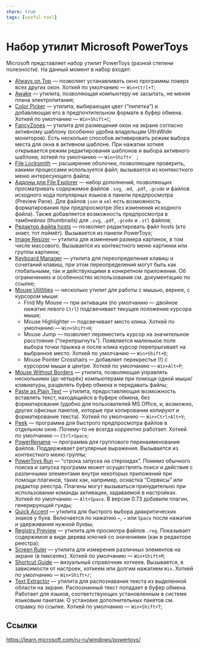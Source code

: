 ```yaml
---
share: true
tags: [useful-tool]
---
```

# Набор утилит Microsoft PowerToys
Microsoft представляет набор утилит PowerToys (разной степени полезности). На данный момент в набор входят:
- [Always on Top](https://learn.microsoft.com/ru-ru/windows/powertoys/always-on-top) — позволяет устанавливать окно программы поверх всех других окон. Хоткей по умолчанию — `Win+Ctrl+T`;
- [Awake](https://learn.microsoft.com/en-us/windows/powertoys/awake) — утилита, позволяющая компьютеру не засыпать, не меняя плана электропитания;
- [Color Picker](https://learn.microsoft.com/en-us/windows/powertoys/color-picker) — утилита, выбирающая цвет (“пипетка”) и добавляющая его в предпочтительном формате в буфер обмена. Хоткей по умолчанию — `Win+Shift+C`;
- [FancyZones](https://learn.microsoft.com/en-us/windows/powertoys/fancyzones) — утилита для размещения окон на экране согласно активному шаблону (особенно удобна владельцам UltraWide мониторов). Есть несколько способов активировать режим выбора места для окна в активном шаблоне. При нажатии хоткея открывается режим редактирования шаблонов и выбора активного шаблона; хоткей по умолчанию — ``Win+Shift+` ``;
-  [File Locksmith](https://learn.microsoft.com/en-us/windows/powertoys/file-locksmith) — расширение оболочки, позволяющее проверить, какими процессами используется файл; вызывается из контекстного меню интересующего файла;
- [Аддоны для File Explorer](https://learn.microsoft.com/en-us/windows/powertoys/file-explorer) — набор дополнений, позволяющих просматривать содержимое файлов `.svg`, `.md`, `.pdf`, `.gcode` и файлов исходного кода популярных языков в панели предпросмотра (Preview Pane). Для файлов `json` и `xml` есть возможность форматирования при предпросмотре (без изменения исходного файла). Также добавляется возможность предпросмотра в тамбнейлах (thumbnails) для `.svg`, `.pdf`, `.gcode` и `.stl` файлов;
- [Редактор файла hosts](https://learn.microsoft.com/en-us/windows/powertoys/hosts-file-editor) — позволяет редактировать файл hosts (кто знает, тот поймёт). Вызывается из панели PowerToys;
- [Image Resizer](https://learn.microsoft.com/en-us/windows/powertoys/image-resizer) — утилита для изменения размера картинок, в том числе массового. Вызывается из контекстного меню картинки или группы картинок;
- [Keyboard Manager](https://learn.microsoft.com/en-us/windows/powertoys/keyboard-manager) — утилита для переопределения клавиш и сочетаний клавиш, при этом переопределения могут быть как глобальными, так и действующими в конкретном приложении. Об ограничениях и особенностях использования см. документацию по ссылке;
- [Mouse Utitlities](https://learn.microsoft.com/en-us/windows/powertoys/mouse-utilities) — несколько утилит для работы с мышью, вернее, с курсором мыши:
	- Find My Mouse — при активации (по умолчанию — двойное нажатие левого `Ctrl`) подсвечивает текущее положение курсора мыши;
	- Mouse Highlighter — подсвечивает место клика. Хоткей по умолчанию — `Win+Shift+H`;
	- Mouse Jump — позволяет переместить курсор на значительное расстояние (“перепрыгнуть”). Появляется маленькое поле выбора точки прыжка и после клика курсор перепрыгивает на выбранное место. Хоткей по умолчанию — `Win+Shift+D`;
	- Mouse Pointer Crosshairs — добавляет перекрестье (!) с курсором мыши в центре. Хоткей по умолчанию — `Win+Alt+P`;
- [Mouse Without Borders](https://learn.microsoft.com/en-us/windows/powertoys/mouse-without-borders) — утилита, позволяющая управлять несколькими (до четырёх) компьютерами при помощи одной мыши/клавиатуры, разделять буфер обмена и передавать файлы;
- [Paste as Plain Text](https://learn.microsoft.com/en-us/windows/powertoys/paste-as-plain-text) — утилита, предоставляющая возможность вставлять текст, находящийся в буфере обмена, без форматирования (удобно для пользователей MS Office, и, возможно, других офисных пакетов, которые при копировании копируют и форматирование текста). Хоткей по умолчанию — `Win+Ctrl+Alt+V`;
- [Peek](https://learn.microsoft.com/en-us/windows/powertoys/peek) — программа для быстрого предпросмотра файлов в отдельном окне. Почему-то не всегда корректно работает. Хоткей по умолчанию — `Ctrl+Space`;
- [PowerRename](https://learn.microsoft.com/en-us/windows/powertoys/powerrename) — программа для группового перенаименования файлов. Поддерживает регулярные выражения. Вызывается из контекстного меню группы;
- [PowerToys Run](https://learn.microsoft.com/en-us/windows/powertoys/run) — “строка запуска на стероидах”. Помимо обычного поиска и запуска программ может осуществлять поиск и действия с различными элементами внутри некоторых приложений при помощи плагинов, таких как, например, оснастка “Сервисы” или редактор реестра. Плагины могут вызываться принудительно при использовании команды активации, задаваемой в настройках. Хоткей по умолчанию — `Alt+Space`. В версии 0.73 добавили плагин, генерирующий гуиды;
- [Quick Accent](https://learn.microsoft.com/en-us/windows/powertoys/quick-accent) — утилита для быстрого выбора диакритических знаков у букв. Включается по нажатию `←`, `→` или `Space` после нажатия и удерживания нужной буквы;
- [Registry Preview](https://learn.microsoft.com/en-us/windows/powertoys/quick-accent) — утилита для просмотра файлов `.reg`. Показывает содержимое в виде дерева ключей со значениями (как в редакторе реестра);
- [Screen Ruler](https://learn.microsoft.com/en-us/windows/powertoys/screen-ruler) — утилита для измерения различных элементов на экране (в пикселях). Хоткей по умолчанию — `Win+Shift+M`;
- [Shortcut Guide](https://learn.microsoft.com/en-us/windows/powertoys/shortcut-guide) — визуальный справочник хоткеев. Вызывается, в зависимости от настроек, хоткеем или долгим нажатием `Win`. Хоткей по умолчанию — `Win+Shift+/`;
- [Text Extractor](https://learn.microsoft.com/en-us/windows/powertoys/text-extractor) — утилита для распознавания текста из выделенной области на экране. Распознанный текст попадает в буфер обмена. Работает для языков, соответствующих установленным в системе языковым пакетам. О установке дополнительных пакетов см. справку по ссылке. Хоткей по умолчанию — `Win+Shift+T`;

## Ссылки
https://learn.microsoft.com/ru-ru/windows/powertoys/